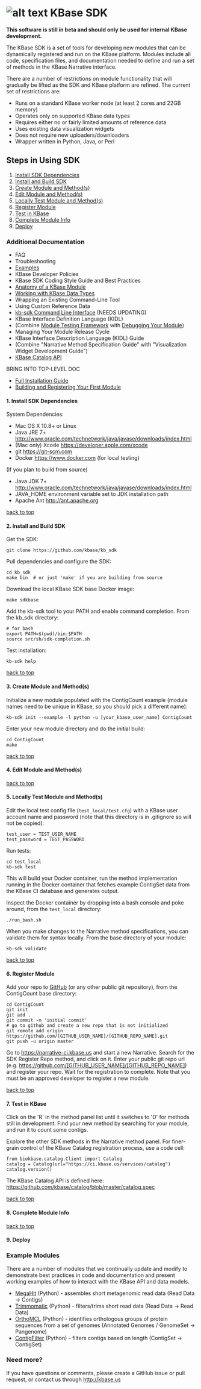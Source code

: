 # ![alt text](https://avatars2.githubusercontent.com/u/1263946?v=3&s=84 "KBase") KBase SDK

**This software is still in beta and should only be used for internal KBase development.**

The KBase SDK is a set of tools for developing new modules that can be dynamically registered and run on the KBase platform.  Modules include all code, specification files, and documentation needed to define and run a set of methods in the KBase Narrative interface.

There are a number of restrictions on module functionality that will gradually be lifted as the SDK and KBase platform are refined.  The current set of restrictions are:

- Runs on a standard KBase worker node (at least 2 cores and 22GB memory)
- Operates only on supported KBase data types
- Requires either no or fairly limited amounts of reference data
- Uses existing data visualization widgets
- Does not require new uploaders/downloaders
- Wrapper written in Python, Java, or Perl


## <A NAME="steps"></A>Steps in Using SDK
1. [Install SDK Dependencies](#install-sdk-dependencies)
2. [Install and Build SDK](#install-and-build-sdk)
3. [Create Module and Method(s)](#create-module-and-method)
4. [Edit Module and Method(s)](#edit-module-and-method)
5. [Locally Test Module and Method(s)](#test-module-and-method)
6. [Register Module](#register-module)
7. [Test in KBase](#test-in-kbase)
8. [Complete Module Info](#complete-module-info)
9. [Deploy](#deploy)

### Additional Documentation
- FAQ
- Troubleshooting
- [Examples](#examples)
- KBase Developer Policies
- KBase SDK Coding Style Guide and Best Practices
- [Anatomy of a KBase Module](doc/module_overview.md)
- [Working with KBase Data Types](doc/kb_sdk_data_types.md)
- Wrapping an Existing Command-Line Tool
- Using Custom Reference Data 
- [kb-sdk Command Line Interface](doc/Module_builder.md) (NEEDS UPDATING)
- KBase Interface Definition Language (KIDL)
- (Combine [Module Testing Framework](doc/testing.md) with [Debugging Your Module](doc/Docker_deployment.md))
- Managing Your Module Release Cycle
- KBase Interface Description Language (KIDL) Guide
- (Combine "Narrative Method Specification Guide" with "Visualization Widget Development Guide")
- [KBase Catalog API](https://github.com/kbase/catalog/blob/master/catalog.spec)

BRING INTO TOP-LEVEL DOC
- [Full Installation Guide](doc/installation.md)
- [Building and Registering Your First Module](doc/getting_started.md)


#### <A NAME="install-sdk-dependencies"></A>1. Install SDK Dependencies

System Dependencies:
- Mac OS X 10.8+ or Linux
- Java JRE 7+ http://www.oracle.com/technetwork/java/javase/downloads/index.html
- (Mac only) Xcode https://developer.apple.com/xcode
- git https://git-scm.com
- Docker https://www.docker.com (for local testing)

(If you plan to build from source)
- Java JDK 7+ http://www.oracle.com/technetwork/java/javase/downloads/index.html
- JAVA_HOME environment variable set to JDK installation path
- Apache Ant http://ant.apache.org

[back to top](#steps)

#### <A NAME="install-and-build-sdk"></A>2. Install and Build SDK

Get the SDK:

    git clone https://github.com/kbase/kb_sdk

Pull dependencies and configure the SDK:

    cd kb_sdk
    make bin  # or just 'make' if you are building from source

Download the local KBase SDK base Docker image:

    make sdkbase 

Add the kb-sdk tool to your PATH and enable command completion.  From the kb_sdk directory:

    # for bash
    export PATH=$(pwd)/bin:$PATH
    source src/sh/sdk-completion.sh

Test installation:

    kb-sdk help

[back to top](#steps)

#### <A NAME="create-module-and-methods"></A>3. Create Module and Method(s)

Initialize a new module populated with the ContigCount example (module names need to be unique in KBase, so you should pick a different name):

    kb-sdk init --example -l python -u [your_kbase_user_name] ContigCount

Enter your new module directory and do the initial build:

    cd ContigCount
    make

[back to top](#steps)

#### <A NAME="edit-module-and-methods"></A>4. Edit Module and Method(s)

[back to top](#steps)

#### <A NAME="test-module-and-methods"></A>5. Locally Test Module and Method(s)

Edit the local test config file (`test_local/test.cfg`) with a KBase user account name and password (note that this directory is in .gitignore so will not be copied):

    test_user = TEST_USER_NAME
    test_password = TEST_PASSWORD

Run tests:

    cd test_local
    kb-sdk test

This will build your Docker container, run the method implementation running in the Docker container that fetches example ContigSet data from the KBase CI database and generates output.

Inspect the Docker container by dropping into a bash console and poke around, from the `test_local` directory:
    
    ./run_bash.sh

When you make changes to the Narrative method specifications, you can validate them for syntax locally.  From the base directory of your module:

    kb-sdk validate

[back to top](#steps)

#### <A NAME="register-module"></A>6. Register Module


Add your repo to [GitHub](http://github.com) (or any other public git repository), from the ContigCount base directory:

    cd ContigCount
    git init
    git add .
    git commit -m 'initial commit'
    # go to github and create a new repo that is not initialized
    git remote add origin https://github.com/[GITHUB_USER_NAME]/[GITHUB_REPO_NAME].git
    git push -u origin master

Go to https://narrative-ci.kbase.us and start a new Narrative.  Search for the SDK Register Repo method, and click on it.  Enter your public git repo url (e.g. https://github.com/[GITHUB_USER_NAME]/[GITHUB_REPO_NAME]) and register your repo.  Wait for the registration to complete.  Note that you must be an approved developer to register a new module.



[back to top](#steps)

#### <A NAME="test-in-kbase"></A>7. Test in KBase

Click on the 'R' in the method panel list until it switches to 'D' for methods still in development.  Find your new method by searching for your module, and run it to count some contigs.

Explore the other SDK methods in the Narrative method panel.  For finer-grain control of the KBase Catalog registration process, use a code cell:

    from biokbase.catalog.Client import Catalog
    catalog = Catalog(url="https://ci.kbase.us/services/catalog")
    catalog.version()

The KBase Catalog API is defined here: https://github.com/kbase/catalog/blob/master/catalog.spec

[back to top](#steps)

#### <A NAME="complete-module-info"></A>8. Complete Module Info

[back to top](#steps)

#### <A NAME="deploy"></A>9. Deploy


### <A NAME="examples"></A>Example Modules

There are a number of modules that we continually update and modify to demonstrate best practices in code and documentation and present working examples of how to interact with the KBase API and data models.

 - [MegaHit](https://github.com/msneddon/kb_megahit) (Python) - assembles short metagenomic read data (Read Data -> Contigs)
 - [Trimmomatic](https://github.com/psdehal/Trimmomatic) (Python) - filters/trims short read data (Read Data -> Read Data)
 - [OrthoMCL](https://github.com/rsutormin/PangenomeOrthomcl) (Python) - identifies orthologous groups of protein sequences from a set of genomes (Annotated Genomes / GenomeSet -> Pangenome)
 - [ContigFilter](https://github.com/msneddon/ContigFilter) (Python) - filters contigs based on length (ContigSet -> ContigSet)


### Need more?

If you have questions or comments, please create a GitHub issue or pull request, or contact us through http://kbase.us
